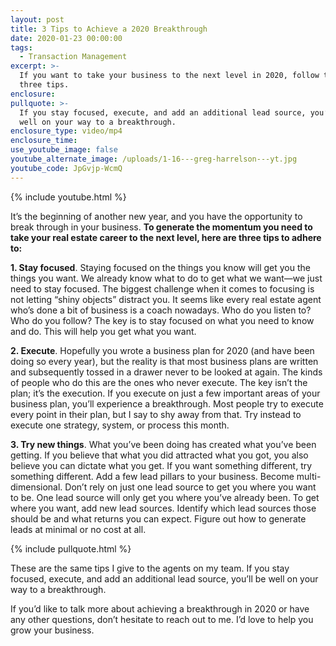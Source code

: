 ```yaml
---
layout: post
title: 3 Tips to Achieve a 2020 Breakthrough
date: 2020-01-23 00:00:00
tags:
  - Transaction Management
excerpt: >-
  If you want to take your business to the next level in 2020, follow these
  three tips.
enclosure:
pullquote: >-
  If you stay focused, execute, and add an additional lead source, you’ll be
  well on your way to a breakthrough.
enclosure_type: video/mp4
enclosure_time:
use_youtube_image: false
youtube_alternate_image: /uploads/1-16---greg-harrelson---yt.jpg
youtube_code: JpGvjp-WcmQ
---
```


{% include youtube.html %}

It’s the beginning of another new year, and you have the opportunity to break through in your business. **To generate the momentum you need to take your real estate career to the next level, here are three tips to adhere to:**

**1\. Stay focused**. Staying focused on the things you know will get you the things you want. We already know what to do to get what we want—we just need to stay focused. The biggest challenge when it comes to focusing is not letting “shiny objects” distract you. It seems like every real estate agent who’s done a bit of business is a coach nowadays. Who do you listen to? Who do you follow? The key is to stay focused on what you need to know and do. This will help you get what you want.

**2\. Execute**. Hopefully you wrote a business plan for 2020 (and have been doing so every year), but the reality is that most business plans are written and subsequently tossed in a drawer never to be looked at again. The kinds of people who do this are the ones who never execute. The key isn’t the plan; it’s the execution. If you execute on just a few important areas of your business plan, you’ll experience a breakthrough. Most people try to execute every point in their plan, but I say to shy away from that. Try instead to execute one strategy, system, or process this month.

**3\. Try new things**. What you’ve been doing has created what you’ve been getting. If you believe that what you did attracted what you got, you also believe you can dictate what you get. If you want something different, try something different. Add a few lead pillars to your business. Become multi-dimensional. Don’t rely on just one lead source to get you where you want to be. One lead source will only get you where you’ve already been. To get where you want, add new lead sources. Identify which lead sources those should be and what returns you can expect. Figure out how to generate leads at minimal or no cost at all.

{% include pullquote.html %}

These are the same tips I give to the agents on my team. If you stay focused, execute, and add an additional lead source, you’ll be well on your way to a breakthrough.

If you’d like to talk more about achieving a breakthrough in 2020 or have any other questions, don’t hesitate to reach out to me. I’d love to help you grow your business.